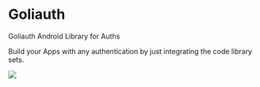 # Goliauth
Goliauth Android Library for Auths


Build your Apps with any authentication by just integrating the code library sets.

[![](https://jitpack.io/v/shadabk92/Goliauth.svg)](https://jitpack.io/#shadabk92/Goliauth)
